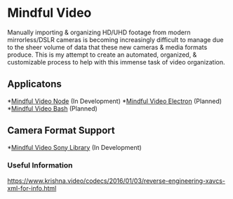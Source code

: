 # Mindful Video
Manually importing & organizing HD/UHD footage from modern mirrorless/DSLR cameras is becoming increasingly difficult to manage due to the sheer volume of data that these new cameras & media formats produce. This is my attempt to create an automated, organized, & customizable process to help with this immense task of video organization. 

## Applicatons 
*[Mindful Video Node](https://github.com/RussellHowell/mindful-video-node "mindful-video-node") (In Development)
*[Mindful Video Electron](https://github.com/RussellHowell/mindful-video-node "mindful-video-electron") (Planned)
*[Mindful Video Bash](https://github.com/RussellHowell/mindful-video-node "mindful-video-bash") (Planned)

## Camera Format Support
*[Mindful Video Sony Library](https://github.com/RussellHowell/mindful-video-node "mindful-video-lib-sony") (In Development)


### Useful Information
https://www.krishna.video/codecs/2016/01/03/reverse-engineering-xavcs-xml-for-info.html
